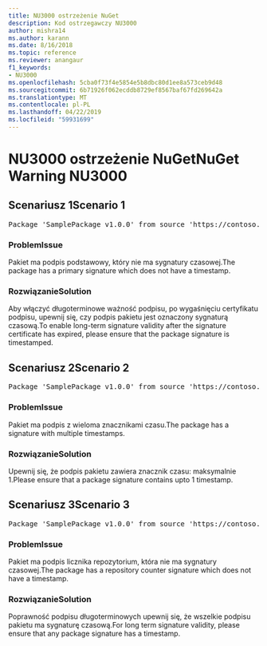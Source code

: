 ```yaml
---
title: NU3000 ostrzeżenie NuGet
description: Kod ostrzegawczy NU3000
author: mishra14
ms.author: karann
ms.date: 8/16/2018
ms.topic: reference
ms.reviewer: anangaur
f1_keywords:
- NU3000
ms.openlocfilehash: 5cba0f73f4e5854e5b8dbc80d1ee8a573ceb9d48
ms.sourcegitcommit: 6b71926f062ecddb8729ef8567baf67fd269642a
ms.translationtype: MT
ms.contentlocale: pl-PL
ms.lasthandoff: 04/22/2019
ms.locfileid: "59931699"
---
```

# <a name="nuget-warning-nu3000"></a><span data-ttu-id="2f165-103">NU3000 ostrzeżenie NuGet</span><span class="sxs-lookup"><span data-stu-id="2f165-103">NuGet Warning NU3000</span></span>

## <a name="scenario-1"></a><span data-ttu-id="2f165-104">Scenariusz 1</span><span class="sxs-lookup"><span data-stu-id="2f165-104">Scenario 1</span></span>

<pre>Package 'SamplePackage v1.0.0' from source 'https://contoso.com/index.json': The primary signature does not have a timestamp.</pre>

### <a name="issue"></a><span data-ttu-id="2f165-105">Problem</span><span class="sxs-lookup"><span data-stu-id="2f165-105">Issue</span></span>

<span data-ttu-id="2f165-106">Pakiet ma podpis podstawowy, który nie ma sygnatury czasowej.</span><span class="sxs-lookup"><span data-stu-id="2f165-106">The package has a primary signature which does not have a timestamp.</span></span>


### <a name="solution"></a><span data-ttu-id="2f165-107">Rozwiązanie</span><span class="sxs-lookup"><span data-stu-id="2f165-107">Solution</span></span>

<span data-ttu-id="2f165-108">Aby włączyć długoterminowe ważność podpisu, po wygaśnięciu certyfikatu podpisu, upewnij się, czy podpis pakietu jest oznaczony sygnaturą czasową.</span><span class="sxs-lookup"><span data-stu-id="2f165-108">To enable long-term signature validity after the signature certificate has expired, please ensure that the package signature is timestamped.</span></span>



## <a name="scenario-2"></a><span data-ttu-id="2f165-109">Scenariusz 2</span><span class="sxs-lookup"><span data-stu-id="2f165-109">Scenario 2</span></span>

<pre>Package 'SamplePackage v1.0.0' from source 'https://contoso.com/index.json': Multiple timestamps are not accepted.</pre>

### <a name="issue"></a><span data-ttu-id="2f165-110">Problem</span><span class="sxs-lookup"><span data-stu-id="2f165-110">Issue</span></span>

<span data-ttu-id="2f165-111">Pakiet ma podpis z wieloma znacznikami czasu.</span><span class="sxs-lookup"><span data-stu-id="2f165-111">The package has a signature with multiple timestamps.</span></span>


### <a name="solution"></a><span data-ttu-id="2f165-112">Rozwiązanie</span><span class="sxs-lookup"><span data-stu-id="2f165-112">Solution</span></span>

<span data-ttu-id="2f165-113">Upewnij się, że podpis pakietu zawiera znacznik czasu: maksymalnie 1.</span><span class="sxs-lookup"><span data-stu-id="2f165-113">Please ensure that a package signature contains upto 1 timestamp.</span></span>



## <a name="scenario-3"></a><span data-ttu-id="2f165-114">Scenariusz 3</span><span class="sxs-lookup"><span data-stu-id="2f165-114">Scenario 3</span></span>

<pre>Package 'SamplePackage v1.0.0' from source 'https://contoso.com/index.json': The repository countersignature does not have a timestamp.</pre>

### <a name="issue"></a><span data-ttu-id="2f165-115">Problem</span><span class="sxs-lookup"><span data-stu-id="2f165-115">Issue</span></span>

<span data-ttu-id="2f165-116">Pakiet ma podpis licznika repozytorium, która nie ma sygnatury czasowej.</span><span class="sxs-lookup"><span data-stu-id="2f165-116">The package has a repository counter signature which does not have a timestamp.</span></span>


### <a name="solution"></a><span data-ttu-id="2f165-117">Rozwiązanie</span><span class="sxs-lookup"><span data-stu-id="2f165-117">Solution</span></span>

<span data-ttu-id="2f165-118">Poprawność podpisu długoterminowych upewnij się, że wszelkie podpisu pakietu ma sygnaturę czasową.</span><span class="sxs-lookup"><span data-stu-id="2f165-118">For long term signature validity, please ensure that any package signature has a timestamp.</span></span>


